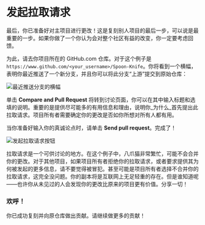 # 发起拉取请求

最后，你已准备好对主项目进行更改！这是复刻别人项目的最后一步，可以说是最重要的一步。如果你做了一个你认为会对整个社区有益的改变，你一定要考虑回馈。

为此，请去你项目所在的 GitHub.com 仓库。对于这个例子是 `https://www.github.com/<your_username>/Spoon-Knife`。你将看到一个横幅，表明你最近推送了一个新分支，并且你可以将此分支“上游”提交到原始仓库：

![&#x6700;&#x8FD1;&#x63A8;&#x9001;&#x5206;&#x652F;&#x7684;&#x6A2A;&#x5E45;](https://github-images.s3.amazonaws.com/help/pull_requests/recently_pushed_branch.png)

单击 **Compare and Pull Request** 将转到讨论页面，你可以在其中输入标题和选填的说明。重要的是提供尽可能多的有用信息和理由，说明你_为什么_首先提出此拉取请求。项目所有者需要确定你的更改是否如你所想对所有人都有用。

当你准备好输入你的真诚论点时，请单击 **Send pull request**。完成了！

![&#x53D1;&#x8D77;&#x62C9;&#x53D6;&#x8BF7;&#x6C42;&#x6309;&#x94AE;](https://github-images.s3.amazonaws.com/help/pull_requests/pullrequest-send.png)

拉取请求是一个可供讨论的地方。在这个例子中，八爪猫非常繁忙，可能不会合并你的更改。对于其他项目，如果项目所有者拒绝你的拉取请求，或者要求提供其为何被发起的更多信息，请不要觉得被冒犯。甚至可能是项目所有者选择不合并你的拉取请求，这完全没问题。你的副本将是互联网上无足轻重的存在。但是谁知道呢——也许你从未见过的人会发现你的更改比原来的项目更有价值。分享一切！

### 欢呼！

你已成功复刻并向原仓库做出贡献。请继续做更多的贡献！

